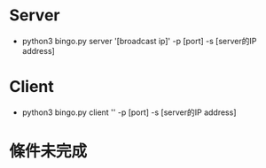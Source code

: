 # Server
 - python3 bingo.py server '[broadcast ip]' -p [port] -s [server的IP address]


# Client
 - python3 bingo.py client '' -p [port] -s [server的IP address]

# 條件未完成



